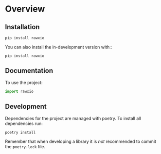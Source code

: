 # Overview

## Installation

```
pip install rawxio
```

You can also install the in-development version with::

```
pip install rawxio
```

## Documentation

To use the project:

```python
import rawxio
```

## Development

Dependencies for the project are managed with poetry. To install all dependencies run:

```
poetry install
```

Remember that when developing a library it is *not* recommended to commit the `poetry.lock` file.
